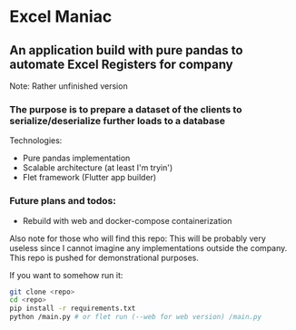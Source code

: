 # Excel Maniac
## An application build with pure pandas to automate Excel Registers for company
Note: Rather unfinished version
### The purpose is to prepare a dataset of the clients to serialize/deserialize further loads to a database
Technologies:
* Pure pandas implementation
* Scalable architecture (at least I'm tryin')
* Flet framework (Flutter app builder)
### Future plans and todos:
* Rebuild with web and docker-compose containerization

Also note for those who will find this repo: 
This will be probably very useless since I cannot imagine any implementations outside the company. This repo is pushed for demonstrational purposes.

If you want to somehow run it:
```bash
git clone <repo>
cd <repo>
pip install -r requirements.txt
python /main.py # or flet run (--web for web version) /main.py
```